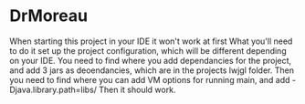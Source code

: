 # DrMoreau

When starting this project in your IDE it won't work at first
What you'll need to do it set up the project configuration, which will be different depending on your IDE.
You need to find where you add dependancies for the project, and add 3 jars as deoendancies, which are in the projects lwjgl folder.
Then you need to find where you can add VM options for running main, and add   -Djava.library.path=libs/
Then it should work.
